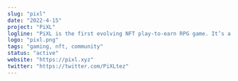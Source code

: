```yaml
---
slug: "pixl"
date: "2022-4-15"
project: "PiXL"
logline: "PiXL is the first evolving NFT play-to-earn RPG game. It’s a love letter to Tezos - the technology, the artists, the community and the planet."
logo: "pixl.png"
tags: "gaming, nft, community"
status: "active"
website: "https://pixl.xyz"
twitter: "https://twitter.com/PiXLtez"
---
```

